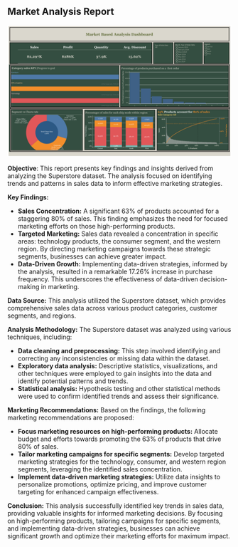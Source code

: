 ## Market Analysis Report
![Image of Market Based Analysis](Market%20Based%20Analysis.png)

**Objective**:
This report presents key findings and insights derived from analyzing the Superstore dataset. The analysis focused on identifying trends and patterns in sales data to inform effective marketing strategies.

**Key Findings:**
* **Sales Concentration:** A significant 63% of products accounted for a staggering 80% of sales. This finding emphasizes the need for focused marketing efforts on those high-performing products.
* **Targeted Marketing:** Sales data revealed a concentration in specific areas: technology products, the consumer segment, and the western region. By directing marketing campaigns towards these strategic segments, businesses can achieve greater impact.
* **Data-Driven Growth:** Implementing data-driven strategies, informed by the analysis, resulted in a remarkable 17.26% increase in purchase frequency. This underscores the effectiveness of data-driven decision-making in marketing.

**Data Source:**
This analysis utilized the Superstore dataset, which provides comprehensive sales data across various product categories, customer segments, and regions.

**Analysis Methodology:**
The Superstore dataset was analyzed using various techniques, including:
* **Data cleaning and preprocessing:** This step involved identifying and correcting any inconsistencies or missing data within the dataset.
* **Exploratory data analysis:** Descriptive statistics, visualizations, and other techniques were employed to gain insights into the data and identify potential patterns and trends.
* **Statistical analysis:** Hypothesis testing and other statistical methods were used to confirm identified trends and assess their significance.

**Marketing Recommendations:**
Based on the findings, the following marketing recommendations are proposed:
* **Focus marketing resources on high-performing products:** Allocate budget and efforts towards promoting the 63% of products that drive 80% of sales.
* **Tailor marketing campaigns for specific segments:** Develop targeted marketing strategies for the technology, consumer, and western region segments, leveraging the identified sales concentration.
* **Implement data-driven marketing strategies:** Utilize data insights to personalize promotions, optimize pricing, and improve customer targeting for enhanced campaign effectiveness.

**Conclusion:**
This analysis successfully identified key trends in sales data, providing valuable insights for informed marketing decisions. By focusing on high-performing products, tailoring campaigns for specific segments, and implementing data-driven strategies, businesses can achieve significant growth and optimize their marketing efforts for maximum impact.
